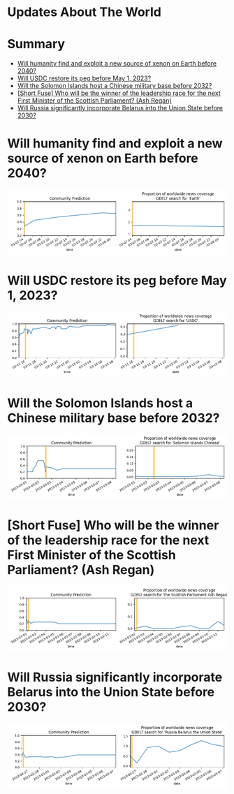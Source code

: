 
Updates About The World
=======================

Summary
=======

* [Will humanity find and exploit a new source of xenon on Earth before 2040?](#will-humanity-find-and-exploit-a-new-source-of-xenon-on-earth-before-2040)
* [Will USDC restore its peg before May 1, 2023?](#will-usdc-restore-its-peg-before-may-1-2023)
* [Will the Solomon Islands host a Chinese military base before 2032?](#will-the-solomon-islands-host-a-chinese-military-base-before-2032)
* [[Short Fuse] Who will be the winner of the leadership race for the next First Minister of the Scottish Parliament? (Ash Regan)](#short-fuse-who-will-be-the-winner-of-the-leadership-race-for-the-next-first-minister-of-the-scottish-parliament-ash-regan)
* [Will Russia significantly incorporate Belarus into the Union State before 2030?](#will-russia-significantly-incorporate-belarus-into-the-union-state-before-2030)

# Will humanity find and exploit a new source of xenon on Earth before 2040?


![Missing xenon found and used?](assets/01.png)
# Will USDC restore its peg before May 1, 2023?


![USDC peg restoration before May 2023?](assets/06.png)
# Will the Solomon Islands host a Chinese military base before 2032?


![Chinese Military Base in the Solomon Islands](assets/07.png)
# [Short Fuse] Who will be the winner of the leadership race for the next First Minister of the Scottish Parliament? (Ash Regan)


![Ash Regan](assets/09.png)
# Will Russia significantly incorporate Belarus into the Union State before 2030?


![Russia taking over Belarus before 2030](assets/10.png)